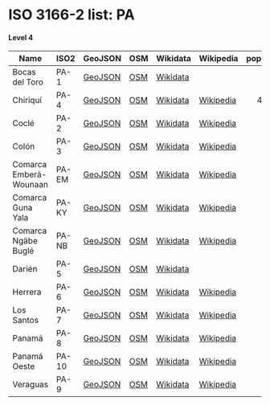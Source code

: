 # ISO 3166-2 list: PA


#### Level 4
Name | ISO2 | GeoJSON | OSM | Wikidata | Wikipedia | population 
--- | --- | --- | --- | --- | --- | --: 
Bocas del Toro | PA-1 | [GeoJSON](../../export/geojson/q7/iso2/PA/PA-1.geojson) | [OSM](https://www.openstreetmap.org/relation/3420383) | [Wikidata](https://www.wikidata.org/wiki/Q217138) |  | 
Chiriquí | PA-4 | [GeoJSON](../../export/geojson/q7/iso2/PA/PA-4.geojson) | [OSM](https://www.openstreetmap.org/relation/5740681) | [Wikidata](https://www.wikidata.org/wiki/Q739651) | [Wikipedia](http://en.wikipedia.org/wiki/es%3AProvincia%20de%20Chiriqu%C3%AD) | 426790
Coclé | PA-2 | [GeoJSON](../../export/geojson/q7/iso2/PA/PA-2.geojson) | [OSM](https://www.openstreetmap.org/relation/5748368) | [Wikidata](https://www.wikidata.org/wiki/Q825799) | [Wikipedia](http://en.wikipedia.org/wiki/en%3ACocl%C3%A9%20Province) | 
Colón | PA-3 | [GeoJSON](../../export/geojson/q7/iso2/PA/PA-3.geojson) | [OSM](https://www.openstreetmap.org/relation/5740655) | [Wikidata](https://www.wikidata.org/wiki/Q820514) | [Wikipedia](http://en.wikipedia.org/wiki/cs%3ACol%C3%B3n%20%28provincie%29) | 
Comarca Emberá-Wounaan | PA-EM | [GeoJSON](../../export/geojson/q7/iso2/PA/PA-EM.geojson) | [OSM](https://www.openstreetmap.org/relation/5740657) | [Wikidata](https://www.wikidata.org/wiki/Q1141041) | [Wikipedia](http://en.wikipedia.org/wiki/en%3AComarca%20Ember%C3%A1-Wounaan) | 
Comarca Guna Yala | PA-KY | [GeoJSON](../../export/geojson/q7/iso2/PA/PA-KY.geojson) | [OSM](https://www.openstreetmap.org/relation/5740658) | [Wikidata](https://www.wikidata.org/wiki/Q919017) | [Wikipedia](http://en.wikipedia.org/wiki/en%3AGuna%20Yala) | 
Comarca Ngäbe Buglé | PA-NB | [GeoJSON](../../export/geojson/q7/iso2/PA/PA-NB.geojson) | [OSM](https://www.openstreetmap.org/relation/5740663) | [Wikidata](https://www.wikidata.org/wiki/Q1129783) | [Wikipedia](http://en.wikipedia.org/wiki/en%3ANg%C3%A4be-Bugl%C3%A9%20Comarca) | 
Darién | PA-5 | [GeoJSON](../../export/geojson/q7/iso2/PA/PA-5.geojson) | [OSM](https://www.openstreetmap.org/relation/5740656) | [Wikidata](https://www.wikidata.org/wiki/Q688660) |  | 
Herrera | PA-6 | [GeoJSON](../../export/geojson/q7/iso2/PA/PA-6.geojson) | [OSM](https://www.openstreetmap.org/relation/5740659) | [Wikidata](https://www.wikidata.org/wiki/Q842886) | [Wikipedia](http://en.wikipedia.org/wiki/en%3AHerrera%20Province) | 
Los Santos | PA-7 | [GeoJSON](../../export/geojson/q7/iso2/PA/PA-7.geojson) | [OSM](https://www.openstreetmap.org/relation/5740662) | [Wikidata](https://www.wikidata.org/wiki/Q911278) | [Wikipedia](http://en.wikipedia.org/wiki/en%3ALos%20Santos%20Province) | 
Panamá | PA-8 | [GeoJSON](../../export/geojson/q7/iso2/PA/PA-8.geojson) | [OSM](https://www.openstreetmap.org/relation/5740665) | [Wikidata](https://www.wikidata.org/wiki/Q557506) | [Wikipedia](http://en.wikipedia.org/wiki/en%3APanam%C3%A1%20Province) | 
Panamá Oeste | PA-10 | [GeoJSON](../../export/geojson/q7/iso2/PA/PA-10.geojson) | [OSM](https://www.openstreetmap.org/relation/5740664) | [Wikidata](https://www.wikidata.org/wiki/Q16250688) | [Wikipedia](http://en.wikipedia.org/wiki/en%3APanam%C3%A1%20Oeste%20Province) | 
Veraguas | PA-9 | [GeoJSON](../../export/geojson/q7/iso2/PA/PA-9.geojson) | [OSM](https://www.openstreetmap.org/relation/5740666) | [Wikidata](https://www.wikidata.org/wiki/Q593137) | [Wikipedia](http://en.wikipedia.org/wiki/en%3AVeraguas%20Province) | 
